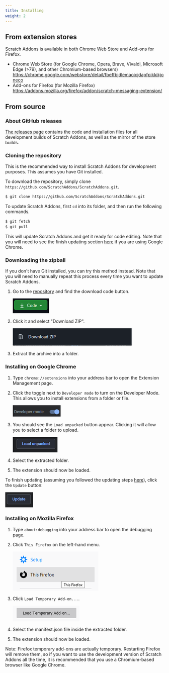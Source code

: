 ```yaml
---
title: Installing
weight: 2
---
```


## From extension stores

Scratch Addons is available in both Chrome Web Store and Add-ons for Firefox.

- Chrome Web Store (for Google Chrome, Opera, Brave, Vivaldi, Microsoft Edge (>79), and other Chromium-based browsers)  
  https://chrome.google.com/webstore/detail/fbeffbjdlemaoicjdapfpikkikjoneco  
- Add-ons for Firefox (for Mozilla Firefox)  
  https://addons.mozilla.org/firefox/addon/scratch-messaging-extension/  


## From source

### About GitHub releases

[The releases page](https://github.com/ScratchAddons/ScratchAddons/releases) contains the code and installation files for all development builds of Scratch Addons, as well as the mirror of the store builds.

### Cloning the repository

This is the recommended way to install Scratch Addons for development purposes. This assumes you have Git installed.

To download the repository, simply clone `https://github.com/ScratchAddons/ScratchAddons.git`.

```sh
$ git clone https://github.com/ScratchAddons/ScratchAddons.git
```
To update Scratch Addons, first `cd` into its folder, and then run the following commands.

```sh
$ git fetch
$ git pull
```

This will update Scratch Addons and get it ready for code editing. Note that you will need to see the finish updating section [here](#install-on-google-chrome) if you are using Google Chrome.


### Downloading the zipball

If you don't have Git installed, you can try this method instead. Note that you will need to manually repeat this process every time you want to update Scratch Addons.

1. Go to the [repository](https://github.com/ScratchAddons/ScratchAddons) and find the download code button.

   ![Download code button screenshot](/static/assets/img/docs/download-code-button.png)

2. Click it and select "Download ZIP".

   ![Download ZIP button screenshot](/static/assets/img/docs/download-zipball-button.png)

3. Extract the archive into a folder.

### Installing on Google Chrome

1. Type `chrome://extensions` into your address bar to open the Extension Management page.

2. Click the toggle next to `Developer mode` to turn on the Developer Mode. This allows you to install extensions from a folder or file.

   ![Extension Managment top bar screenshot](/static/assets/img/docs/developer-mode-toggle.png)

3. You should see the `Load unpacked` button appear. Clicking it will allow you to select a folder to upload.

   ![image](/static/assets/img/docs/load-unpacked-button.png)

4. Select the extracted folder.
5. The extension should now be loaded.

To finish updating (assuming you followed the updating steps [here](#cloning-the-repository)), click the `Update` button:

![Update button screenshot](/static/assets/img/docs/update-button.png)


### Installing on Mozilla Firefox

1. Type `about:debugging` into your address bar to open the debugging page.

2. Click `This Firefox` on the left-hand menu.
   
   ![Left-hand menu screenshot](/static/assets/img/docs/left-hand-menu.png)

4. Click `Load Temporary Add-on...`.
   
   ![Load Temporary Add-on button screenshot](/static/assets/img/docs/load-addon.png)
   
6. Select the manifest.json file inside the extracted folder.
7. The extension should now be loaded.

Note: Firefox temporary add-ons are actually temporary. Restarting Firefox will remove them, so if you want to use the development version of Scratch Addons all the time, it is recommended that you use a Chromium-based browser like Google Chrome.

